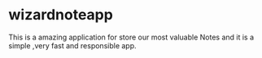 # wizardnoteapp
This is a amazing  application for store our most valuable Notes and it is a simple ,very fast and responsible app.  
